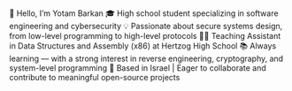 👋 Hello, I’m Yotam Barkan
🎓 High school student specializing in software engineering and cybersecurity
💡 Passionate about secure systems design, from low-level programming to high-level protocols
🧑‍🏫 Teaching Assistant in Data Structures and Assembly (x86) at Hertzog High School
📚 Always learning — with a strong interest in reverse engineering, cryptography, and system-level programming
📍 Based in Israel | Eager to collaborate and contribute to meaningful open-source projects


